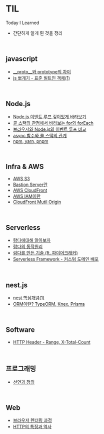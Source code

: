 # TIL
Today I Learned  
- 간단하게 알게 된 것을 정리  

<br />  

## javascript
- [__proto__와 prototype의 차이](https://github.com/RokwonK/TIL/blob/master/js_deep_dive/proto%EC%99%80prototype%EC%9D%98%EC%B0%A8%EC%9D%B4.md)
- [js 뽀개기 - 표준 빌트인 객체(1)](https://github.com/RokwonK/TIL/blob/master/js_deep_dive/%ED%91%9C%EC%A4%80%EB%B9%8C%ED%8A%B8%EC%9D%B8%EA%B0%9D%EC%B2%B4_1.md)

<br />  

## Node.js
- [Node.js 이벤트 루프 깊이있게 바라보기]()
- [콜 스택의 관점에서 바라보는 for와 forEach]()
- [브라우저와 Node.js의 이벤트 루프 비교]()
- [async 함수와 콜 스택의 관계]()
- [npm, yarn, pnpm](https://github.com/RokwonK/TIL/blob/master/node/npm_yarn_pnpm.md)

<br />  

## Infra & AWS
- [AWS S3](https://github.com/RokwonK/TIL/blob/master/aws/s3.md)
- [Bastion Server란](https://github.com/RokwonK/TIL/blob/master/Infrastructure/bastion_server.md)
- [AWS CloudFront](https://github.com/RokwonK/TIL/blob/master/aws/cloudFront.md)
- [AWS IAM이란](https://github.com/RokwonK/TIL/blob/master/aws/iam.md)
- [CloudFront Mutil Origin]()

<br />  

## Serverless
- [람다에대해 알아보자](https://github.com/RokwonK/TIL/blob/master/serverless/%EB%9E%8C%EB%8B%A4%EB%9E%80.md)
- [람다의 동작원리]()
- [람다를 만든 기술 (ft. 파이어크래커)]()
- [Serverless Framework - 커스텀 도메인 배포](https://github.com/RokwonK/TIL/blob/master/serverless/%EC%84%9C%EB%B2%84%EB%A6%AC%EC%8A%A4_%EB%8F%84%EB%A9%94%EC%9D%B8_%EB%B0%B0%ED%8F%AC.md)  

<br />  

## nest.js
- [nest 핵심개념(1)](https://github.com/RokwonK/TIL/blob/master/nest/nest%ED%95%B5%EC%8B%AC%EA%B0%9C%EB%85%90_1.md)  
- [ORM이란? TypeORM, Knex, Prisma](https://github.com/RokwonK/TIL/blob/master/node/orm.md)


<br />  

## Software
- [HTTP Header - Range, X-Total-Count](https://github.com/RokwonK/TIL/blob/master/software/X-Total-Count.md)

<br />  

## 프로그래밍
- [선언과 정의](https://github.com/RokwonK/TIL/blob/master/programming/%EC%84%A0%EC%96%B8%EA%B3%BC%EC%A0%95%EC%9D%98.md)

<br />  

## Web
- [브라우저 렌더링 과정]()
- [HTTP의 특징과 역사](https://github.com/RokwonK/TIL/blob/master/web/HTTP%EC%9D%98%ED%8A%B9%EC%A7%95%EA%B3%BC%EC%97%AD%EC%82%AC.md)

<br />  